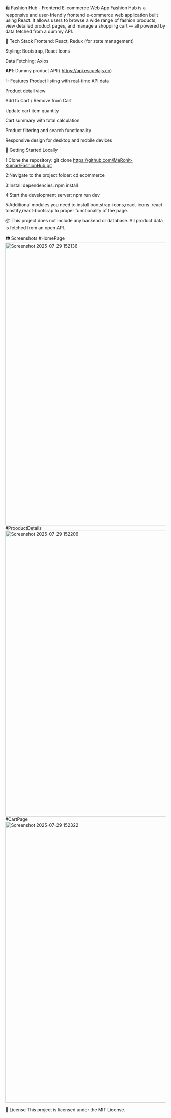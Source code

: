 🛍️ Fashion Hub - Frontend E-commerce Web App
Fashion Hub is a responsive and user-friendly frontend e-commerce web application built using React. It allows users to browse a wide range of fashion products, view detailed product pages, and manage a shopping cart — all powered by data fetched from a dummy API.

🔧 Tech Stack
Frontend: React, Redux (for state management)

Styling: Bootstrap, React Icons

Data Fetching: Axios

**API**: Dummy product API ( https://api.escuelajs.co)

✨ Features
Product listing with real-time API data

Product detail view

Add to Cart / Remove from Cart

Update cart item quantity

Cart summary with total calculation

Product filtering and search functionality

Responsive design for desktop and mobile devices

🚀 Getting Started Locally

1:Clone the repository:
git clone https://github.com/MeRohit-Kumar/FashionHub.git

2:Navigate to the project folder:
cd ecommerce

3:Install dependencies:
npm install

4:Start the development server:
npm run dev

5:Additional modules
you need to install bootstrap-icons,react-icons ,react-toastify,react-bootsrap to proper functionality of the page.

📦 This project does not include any backend or database. All product data is fetched from an open API.

📷 Screenshots
#HomePage
<img width="1914" height="887" alt="Screenshot 2025-07-29 152136" src="https://github.com/user-attachments/assets/daec3131-90eb-4cb1-81b7-a09db1141abf" />
#ProoductDetails
<img width="1912" height="897" alt="Screenshot 2025-07-29 152206" src="https://github.com/user-attachments/assets/2a6eae3f-836b-41c7-8c9c-756324944dff" />
#CartPage
<img width="1919" height="881" alt="Screenshot 2025-07-29 152322" src="https://github.com/user-attachments/assets/a6c70134-321f-4865-a445-2b1e3d3477cb" />

📄 License
This project is licensed under the MIT License.


